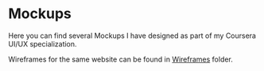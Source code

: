 # Mockups

Here you can find several Mockups I have designed as part of my Coursera UI/UX specialization.

Wireframes for the same website can be found in [Wireframes](/Wireframes) folder.
